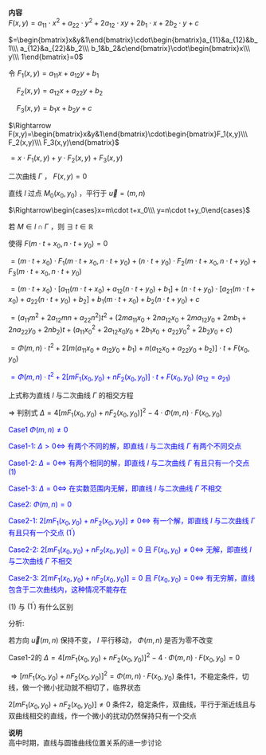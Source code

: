 **内容**  
$F(x,y)=a_{11}\cdot x^2+a_{22}\cdot y^2+2a_{12}\cdot xy+2b_1\cdot x+2b_2\cdot y+c$  
  
$=\begin{bmatrix}x&y&1\end{bmatrix}\cdot\begin{bmatrix}a_{11}&a_{12}&b_1\\\ a_{12}&a_{22}&b_2\\\ b_1&b_2&c\end{bmatrix}\cdot\begin{bmatrix}x\\\ y\\\ 1\end{bmatrix}=0$  
  
令 $F_1(x,y)=a_{11}x+a_{12}y+b_1$  
  
$\quad F_2(x,y)=a_{12}x+a_{22}y+b_2$  
  
$\quad F_3(x,y)=b_1x+b_2y+c$  
  
$\Rightarrow F(x,y)=\begin{bmatrix}x&y&1\end{bmatrix}\cdot\begin{bmatrix}F_1(x,y)\\\ F_2(x,y)\\\ F_3(x,y)\end{bmatrix}$  
  
$=x\cdot F_1(x,y)+y\cdot F_2(x,y)+F_3(x,y)$  
  
二次曲线 $\Gamma$ ， $F(x,y)=0$  
  
直线 $l$ 过点 $M_0(x_0,y_0)$ ，平行于 $\vec u=(m,n)$  
  
$\Rightarrow\begin{cases}x=m\cdot t+x_0\\\ y=n\cdot t+y_0\end{cases}$  
  
若 $M\in l\cap\Gamma$ ，则 $\exists\ t\in\mathbb R$  
  
使得 $F(m\cdot t+x_0,n\cdot t+y_0)=0$  
  
$=(m\cdot t+x_0)\cdot F_1(m\cdot t+x_0,n\cdot t+y_0)+(n\cdot t+y_0)\cdot F_2(m\cdot t+x_0,n\cdot t+y_0)+F_3(m\cdot t+x_0,n\cdot t+y_0)$  
  
$=(m\cdot t+x_0)\cdot[a_{11}(m\cdot t+x_0)+a_{12}(n\cdot t+y_0)+b_1]+(n\cdot t+y_0)\cdot[a_{21}(m\cdot t+x_0)+a_{22}(n\cdot t+y_0)+b_2]+b_1(m\cdot t+x_0)+b_2(n\cdot t+y_0)+c$  
  
$=(a_{11}m^2+2a_{12}mn+a_{22}n^2)t^2+(2ma_{11}x_0+2na_{12}x_0+2ma_{12}y_0+2mb_1+2na_{22}y_0+2nb_2)t+(a_{11}x_0^2+2a_{12}x_0y_0+2b_1x_0+a_{22}y_0^2+2b_2y_0+c)$  
  
$=\Phi(m,n)\cdot t^2+2[m(a_{11}x_0+a_{12}y_0+b_1)+n(a_{12}x_0+a_{22}y_0+b_2)]\cdot t+F(x_0,y_0)$  
  
<font color=blue>$=\Phi(m,n)\cdot t^2+2[mF_1(x_0,y_0)+nF_2(x_0,y_0)]\cdot t+F(x_0,y_0)$ ($a_{12}=a_{21}$)</font>  
  
上式称为直线 $l$ 与二次曲线 $\Gamma$ 的相交方程  
  
$\Rightarrow$ 判别式 $\Delta=4[mF_1(x_0,y_0)+nF_2(x_0,y_0)]^2-4\cdot\Phi(m,n)\cdot F(x_0,y_0)$  
  
<font color=blue>Case1 $\Phi(m,n)\neq0$</font>  
  
<font color=blue>Case1-1: $\Delta>0\Leftrightarrow$ 有两个不同的解，即直线 $l$ 与二次曲线 $\Gamma$ 有两个不同交点</font>  
  
<font color=blue>Case1-2: $\Delta=0\Leftrightarrow$ 有两个相同的解，即直线 $l$ 与二次曲线 $\Gamma$ 有且只有一个交点 $(1)$</font>  
  
<font color=blue>Case1-3: $\Delta=0\Leftrightarrow$ 在实数范围内无解，即直线 $l$ 与二次曲线 $\Gamma$ 不相交</font>  
  
<font color=blue>Case2: $\Phi(m,n)=0$</font>  
  
<font color=blue>Case2-1: $2[mF_1(x_0,y_0)+nF_2(x_0,y_0)]\neq0\Leftrightarrow$ 有一个解，即直线 $l$ 与二次曲线 $\Gamma$ 有且只有一个交点 $(1^\prime)$</font>  
  
<font color=blue>Case2-2: $2[mF_1(x_0,y_0)+nF_2(x_0,y_0)]=0$ 且 $F(x_0,y_0)\neq0\Leftrightarrow$ 无解，即直线 $l$ 与二次曲线 $\Gamma$ 不相交</font>  
  
<font color=blue>Case2-3: $2[mF_1(x_0,y_0)+nF_2(x_0,y_0)]=0$ 且 $F(x_0,y_0)=0\Leftrightarrow$ 有无穷解，直线包含于二次曲线内，这种情况不能存在</font>  
  
$(1)$ 与 $(1^\prime)$ 有什么区别  
  
分析:  
  
若方向 $\vec u(m,n)$ 保持不变， $l$ 平行移动， $\Phi(m,n)$ 是否为零不改变  
  
Case1-2的 $\Delta=4[mF_1(x_0,y_0)+nF_2(x_0,y_0)]^2-4\cdot\Phi(m,n)\cdot F(x_0,y_0)=0$  
  
$\Rightarrow[mF_1(x_0,y_0)+nF_2(x_0,y_0)]^2=\Phi(m,n)\cdot F(x_0,y_0)$ 条件1，不稳定条件，切线，做一个微小扰动就不相切了，临界状态  
  
$2[mF_1(x_0,y_0)+nF_2(x_0,y_0)]\neq0$ 条件2，稳定条件，双曲线，平行于渐近线且与双曲线相交的直线，作一个微小的扰动仍然保持只有一个交点  
  
  
**说明**  
高中时期，直线与圆锥曲线位置关系的进一步讨论  
